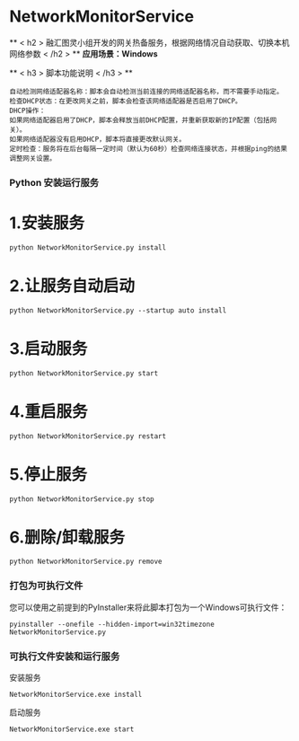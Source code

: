 # NetworkMonitorService

** < h2 > 融汇图灵小组开发的网关热备服务，根据网络情况自动获取、切换本机网络参数 < /h2 > **
**应用场景：Windows**

** < h3 > 脚本功能说明 < /h3 > **

	自动检测网络适配器名称：脚本会自动检测当前连接的网络适配器名称，而不需要手动指定。
	检查DHCP状态：在更改网关之前，脚本会检查该网络适配器是否启用了DHCP。
	DHCP操作：
    如果网络适配器启用了DHCP，脚本会释放当前DHCP配置，并重新获取新的IP配置（包括网关）。
    如果网络适配器没有启用DHCP，脚本将直接更改默认网关。
	定时检查：服务将在后台每隔一定时间（默认为60秒）检查网络连接状态，并根据ping的结果调整网关设置。

**<h3>Python 安装运行服务</h3>**

# 1.安装服务

<pre><code>python NetworkMonitorService.py install</code></pre>

# 2.让服务自动启动

<pre><code>python NetworkMonitorService.py --startup auto install</code></pre>

# 3.启动服务

<pre><code>python NetworkMonitorService.py start</code></pre>

# 4.重启服务

<pre><code>python NetworkMonitorService.py restart</code></pre>

# 5.停止服务

<pre><code>python NetworkMonitorService.py stop</code></pre>

# 6.删除/卸载服务

<pre><code>python NetworkMonitorService.py remove</code></pre>

**<h3>打包为可执行文件</h3>**

您可以使用之前提到的PyInstaller来将此脚本打包为一个Windows可执行文件：
<pre><code>pyinstaller --onefile --hidden-import=win32timezone NetworkMonitorService.py</code></pre>

**<h3>可执行文件安装和运行服务</h3>**
安装服务
<pre><code>NetworkMonitorService.exe install</code></pre>
启动服务
<pre><code>NetworkMonitorService.exe start</code></pre>
